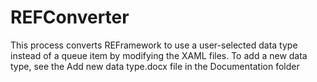 # REFConverter
This process converts REFramework to use a user-selected data type instead of a queue item by modifying the XAML files. To add a new data type, see the Add new data type.docx file in the Documentation folder
